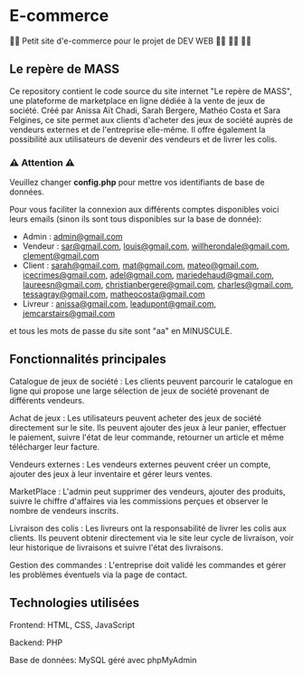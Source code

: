 # E-commerce
:man_technologist: Petit site d'e-commerce pour le projet de DEV WEB :woman_technologist: :woman_technologist: :woman_technologist:

## Le repère de MASS
Ce repository contient le code source du site internet "Le repère de MASS", une plateforme de marketplace en ligne dédiée à la vente de jeux de société. Créé par Anissa Aït Chadi, Sarah Bergere, Mathéo Costa et Sara Felgines, ce site permet aux clients d'acheter des jeux de société auprès de vendeurs externes et de l'entreprise elle-même. Il offre également la possibilité aux utilisateurs de devenir des vendeurs et de livrer les colis.


### ⚠️  Attention  ⚠️ 
Veuillez changer __config.php__ pour mettre vos identifiants de base de données.

Pour vous faciliter la connexion aux différents comptes disponibles voici leurs emails (sinon ils sont tous disponibles sur la base de donnée):
- Admin : admin@gmail.com
- Vendeur : sar@gmail.com, louis@gmail.com, willherondale@gmail.com, clement@gmail.com
- Client : sarah@gmail.com, mat@gmail.com, mateo@gmail.com, icecrimes@gmail.com, adel@gmail.com, mariedehaud@gmail.com, laureesn@gmail.com, christianbergere@gmail.com, charles@gmail.com, tessagray@gmail.com, matheocosta@gmail.com
- Livreur : anissa@gmail.com, leadupont@gmail.com, jemcarstairs@gmail.com

et tous les mots de passe du site sont "aa" en MINUSCULE.

## Fonctionnalités principales
Catalogue de jeux de société : Les clients peuvent parcourir le catalogue en ligne qui propose une large sélection de jeux de société provenant de différents vendeurs.

Achat de jeux : Les utilisateurs peuvent acheter des jeux de société directement sur le site. Ils peuvent ajouter des jeux à leur panier, effectuer le paiement, suivre l'état de leur commande, retourner un article et même télécharger leur facture.

Vendeurs externes : Les vendeurs externes peuvent créer un compte, ajouter des jeux à leur inventaire et gérer leurs ventes.

MarketPlace : L'admin peut supprimer des vendeurs, ajouter des produits, suivre le chiffre d'affaires via les commissions perçues et observer le nombre de vendeurs inscrits.

Livraison des colis : Les livreurs ont la responsabilité de livrer les colis aux clients. Ils peuvent obtenir directement via le site leur cycle de livraison, voir leur historique de livraisons et suivre l'état des livraisons.

Gestion des commandes : L'entreprise doit validé les commandes et gérer les problèmes éventuels via la page de contact.

## Technologies utilisées
Frontend: HTML, CSS, JavaScript

Backend: PHP

Base de données: MySQL géré avec phpMyAdmin
